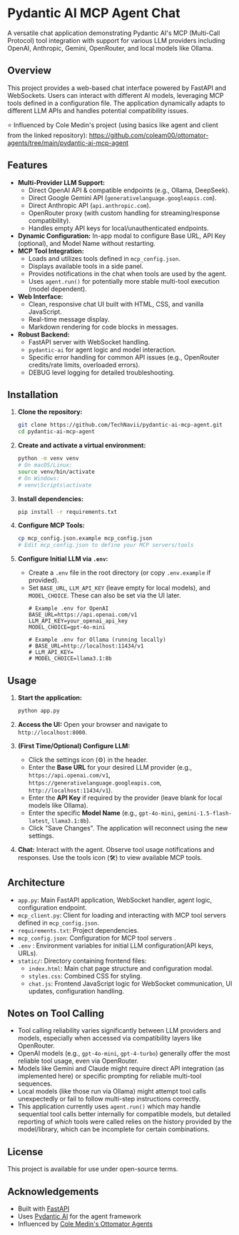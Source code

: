 # Pydantic AI MCP Agent Chat

A versatile chat application demonstrating Pydantic AI's MCP (Multi-Call Protocol) tool integration with support for various LLM providers including OpenAI, Anthropic, Gemini, OpenRouter, and local models like Ollama.

## Overview

This project provides a web-based chat interface powered by FastAPI and WebSockets. Users can interact with different AI models, leveraging MCP tools defined in a configuration file. The application dynamically adapts to different LLM APIs and handles potential compatibility issues.

⭐ Influenced by Cole Medin's project (using basics like agent and client from the linked repository):
https://github.com/coleam00/ottomator-agents/tree/main/pydantic-ai-mcp-agent

## Features

-   **Multi-Provider LLM Support:**    
    -   Direct OpenAI API & compatible endpoints (e.g., Ollama, DeepSeek).
    -   Direct Google Gemini API (`generativelanguage.googleapis.com`).
    -   Direct Anthropic API (`api.anthropic.com`).
    -   OpenRouter proxy (with custom handling for streaming/response compatibility).
    -   Handles empty API keys for local/unauthenticated endpoints.
-   **Dynamic Configuration:** In-app modal to configure Base URL, API Key (optional), and Model Name without restarting.
-   **MCP Tool Integration:**
    -   Loads and utilizes tools defined in `mcp_config.json`.
    -   Displays available tools in a side panel.
    -   Provides notifications in the chat when tools are used by the agent.
    -   Uses `agent.run()` for potentially more stable multi-tool execution (model dependent).
-   **Web Interface:**
    -   Clean, responsive chat UI built with HTML, CSS, and vanilla JavaScript.
    -   Real-time message display.
    -   Markdown rendering for code blocks in messages.
-   **Robust Backend:**
    -   FastAPI server with WebSocket handling.
    -   `pydantic-ai` for agent logic and model interaction.
    -   Specific error handling for common API issues (e.g., OpenRouter credits/rate limits, overloaded errors).
    -   DEBUG level logging for detailed troubleshooting.

## Installation

1.  **Clone the repository:**
    ```bash
    git clone https://github.com/TechNavii/pydantic-ai-mcp-agent.git
    cd pydantic-ai-mcp-agent
    ```

2.  **Create and activate a virtual environment:**
    ```bash
    python -m venv venv
    # On macOS/Linux:
    source venv/bin/activate
    # On Windows:
    # venv\Scripts\activate
    ```

3.  **Install dependencies:**
    ```bash
    pip install -r requirements.txt
    ```

4.  **Configure MCP Tools:**
    ```bash
    cp mcp_config.json.example mcp_config.json
    # Edit mcp_config.json to define your MCP servers/tools
    ```

5.  **Configure Initial LLM via `.env`:**
    - Create a `.env` file in the root directory (or copy `.env.example` if provided).
    - Set `BASE_URL`, `LLM_API_KEY` (leave empty for local models), and `MODEL_CHOICE`. These can also be set via the UI later.
      ```dotenv
      # Example .env for OpenAI
      BASE_URL=https://api.openai.com/v1
      LLM_API_KEY=your_openai_api_key
      MODEL_CHOICE=gpt-4o-mini

      # Example .env for Ollama (running locally)
      # BASE_URL=http://localhost:11434/v1
      # LLM_API_KEY=
      # MODEL_CHOICE=llama3.1:8b
      ```

## Usage

1.  **Start the application:**
    ```bash
    python app.py
    ```

2.  **Access the UI:** Open your browser and navigate to `http://localhost:8000`.

3.  **(First Time/Optional) Configure LLM:**
    - Click the settings icon (⚙️) in the header.
    - Enter the **Base URL** for your desired LLM provider (e.g., `https://api.openai.com/v1`, `https://generativelanguage.googleapis.com`, `http://localhost:11434/v1`).
    - Enter the **API Key** if required by the provider (leave blank for local models like Ollama).
    - Enter the specific **Model Name** (e.g., `gpt-4o-mini`, `gemini-1.5-flash-latest`, `llama3.1:8b`).
    - Click "Save Changes". The application will reconnect using the new settings.

4.  **Chat:** Interact with the agent. Observe tool usage notifications and responses. Use the tools icon (🛠️) to view available MCP tools.

## Architecture

-   `app.py`: Main FastAPI application, WebSocket handler, agent logic, configuration endpoint.
-   `mcp_client.py`: Client for loading and interacting with MCP tool servers defined in `mcp_config.json`.
-   `requirements.txt`: Project dependencies.
-   `mcp_config.json`: Configuration for MCP tool servers .
-   `.env` : Environment variables for initial LLM configuration(API keys, URLs).
-   `static/`: Directory containing frontend files:
    -   `index.html`: Main chat page structure and configuration modal.
    -   `styles.css`: Combined CSS for styling.
    -   `chat.js`: Frontend JavaScript logic for WebSocket communication, UI updates, configuration handling.

## Notes on Tool Calling

-   Tool calling reliability varies significantly between LLM providers and models, especially when accessed via compatibility layers like OpenRouter.
-   OpenAI models (e.g., `gpt-4o-mini`, `gpt-4-turbo`) generally offer the most reliable tool usage, even via OpenRouter.
-   Models like Gemini and Claude might require direct API integration (as implemented here) or specific prompting for reliable multi-tool sequences.
-   Local models (like those run via Ollama) might attempt tool calls unexpectedly or fail to follow multi-step instructions correctly.
-   This application currently uses `agent.run()` which may handle sequential tool calls better internally for compatible models, but detailed reporting of *which* tools were called relies on the history provided by the model/library, which can be incomplete for certain combinations.

## License

This project is available for use under open-source terms.

## Acknowledgements

- Built with [FastAPI](https://fastapi.tiangolo.com/)
- Uses [Pydantic AI](https://docs.pydantic.ai/) for the agent framework
- Influenced by [Cole Medin's Ottomator Agents](https://github.com/coleam00/ottomator-agents) 
